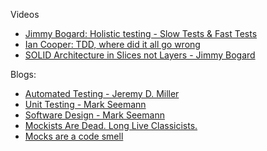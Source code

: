 Videos
- [Jimmy Bogard: Holistic testing - Slow Tests & Fast Tests](https://vimeo.com/68390508)
- [Ian Cooper: TDD, where did it all go wrong](https://vimeo.com/68375232)
- [SOLID Architecture in Slices not Layers - Jimmy Bogard](https://vimeo.com/album/3874231/video/131633177)

Blogs:
- [Automated Testing - Jeremy D. Miller](https://jeremydmiller.com/category/automated-testing/)
- [Unit Testing - Mark Seemann](http://blog.ploeh.dk/tags/#Unit%20Testing-ref)
- [Software Design - Mark Seemann](http://blog.ploeh.dk/tags/#Software%20Design-ref)
- [Mockists Are Dead. Long Live Classicists.](https://www.thoughtworks.com/insights/blog/mockists-are-dead-long-live-classicists)
- [Mocks are a code smell](http://codebetter.com/gregyoung/2008/02/13/mocks-are-a-code-smell/)
